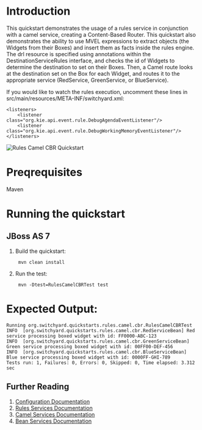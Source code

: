 Introduction
============
This quickstart demonstrates the usage of a rules service in conjunction with a camel service, creating a Content-Based Router.
This quickstart also demonstrates the ability to use MVEL expressions to extract objects (the Widgets from their Boxes) and insert them as facts inside the rules engine.
The drl resource is specified using annotations within the DestinationServiceRules interface, and checks the id of Widgets to determine the destination to set on their Boxes.
Then, a Camel route looks at the destination set on the Box for each Widget, and routes it to the appropriate service (RedService, GreenService, or BlueService).

If you would like to watch the rules execution, uncomment these lines in
src/main/resources/META-INF/switchyard.xml:
```
<listeners>
    <listener class="org.kie.api.event.rule.DebugAgendaEventListener"/>
    <listener class="org.kie.api.event.rule.DebugWorkingMemoryEventListener"/>
</listeners>
```

![Rules Camel CBR Quickstart](https://github.com/jboss-switchyard/quickstarts/raw/master/rules-camel-cbr/rules-camel-cbr.jpg)


Preqrequisites 
==============
Maven

Running the quickstart
======================

JBoss AS 7
----------
1. Build the quickstart:

        mvn clean install

2. Run the test:

        mvn -Dtest=RulesCamelCBRTest test

Expected Output:
================
```
Running org.switchyard.quickstarts.rules.camel.cbr.RulesCamelCBRTest
INFO  [org.switchyard.quickstarts.rules.camel.cbr.RedServiceBean] Red service processing boxed widget with id: FF0000-ABC-123
INFO  [org.switchyard.quickstarts.rules.camel.cbr.GreenServiceBean] Green service processing boxed widget with id: 00FF00-DEF-456
INFO  [org.switchyard.quickstarts.rules.camel.cbr.BlueServiceBean] Blue service processing boxed widget with id: 0000FF-GHI-789
Tests run: 1, Failures: 0, Errors: 0, Skipped: 0, Time elapsed: 3.312 sec
```

## Further Reading

1. [Configuration Documentation](https://docs.jboss.org/author/display/SWITCHYARD/Configuration)
2. [Rules Services Documentation](https://docs.jboss.org/author/display/SWITCHYARD/Rules)
3. [Camel Services Documentation](https://docs.jboss.org/author/display/SWITCHYARD/Camel)
4. [Bean Services Documentation](https://docs.jboss.org/author/display/SWITCHYARD/Bean)
